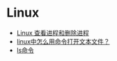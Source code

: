 # Linux

* [Linux 查看进程和删除进程](http://www.cnblogs.com/lucyjiayou/archive/2012/02/24/2366194.html)   
* [linux中怎么用命令打开文本文件？](http://zhidao.baidu.com/link?url=NfcTZ-nKnMTecC0c_BGHQ24m6A4ZE0xRgKOZdyTctjxKTQ-2goyNR2FWjuSFYbPsh3w-tkvsBM-ZWg1t3Lgjga)  
* [ls命令](http://blog.csdn.net/gw569453350game/article/details/46472205)    


